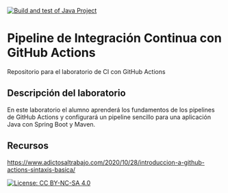 [![Build and test of Java Project](https://github.com/ETSISI-EMS/ems2023_lab_1_3_ci_github_actions-alecmadridgoleh/actions/workflows/main.yml/badge.svg)](https://github.com/ETSISI-EMS/ems2023_lab_1_3_ci_github_actions-alecmadridgoleh/actions/workflows/main.yml)


# Pipeline de Integración Continua con GitHub Actions

Repositorio para el laboratorio de CI con GitHub Actions

## Descripción del laboratorio

En este laboratorio el alumno aprenderá los fundamentos de los pipelines de GitHub Actions y configurará un pipeline
sencillo para una aplicación Java con Spring Boot y Maven. 

## Recursos
https://www.adictosaltrabajo.com/2020/10/28/introduccion-a-github-actions-sintaxis-basica/

[![License: CC BY-NC-SA 4.0](https://img.shields.io/badge/License-CC_BY--NC--SA_4.0-lightgrey.svg)](https://creativecommons.org/licenses/by-nc-sa/4.0/)

